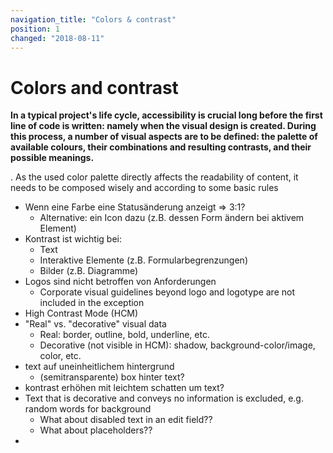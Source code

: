 ```yaml
---
navigation_title: "Colors & contrast"
position: 1
changed: "2018-08-11"
---
```


# Colors and contrast

**In a typical project's life cycle, accessibility is crucial long before the first line of code is written: namely when the visual design is created. During this process, a number of visual aspects are to be defined: the palette of available colours, their combinations and resulting contrasts, and their possible meanings.**

. As the used color palette directly affects the readability of content, it needs to be composed wisely and according to some basic rules


- Wenn eine Farbe eine Statusänderung anzeigt => 3:1?
    - Alternative: ein Icon dazu (z.B. dessen Form ändern bei aktivem Element)
- Kontrast ist wichtig bei:
    - Text
    - Interaktive Elemente (z.B. Formularbegrenzungen)
    - Bilder (z.B. Diagramme)
- Logos sind nicht betroffen von Anforderungen
    - Corporate visual guidelines beyond logo and logotype are not included in the exception
- High Contrast Mode (HCM)
- "Real" vs. "decorative" visual data
    - Real: border, outline, bold, underline, etc.
    - Decorative (not visible in HCM): shadow, background-color/image, color, etc.
- text auf uneinheitlichem hintergrund
    - (semitransparente) box hinter text?
- kontrast erhöhen mit leichtem schatten um text?
- Text that is decorative and conveys no information is excluded, e.g. random words for background
    - What about disabled text in an edit field??
    - What about placeholders??
-
